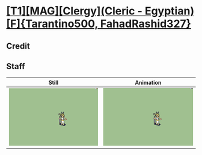 # [\[T1\]\[MAG\]\[Clergy\]\(Cleric - Egyptian\)\[F\]{Tarantino500, FahadRashid327}](../)

## Credit


	
## Staff

| Still | Animation |
| :---: | :-------: |
| ![Staff still](./Staff_000.png) | ![Staff animation](./Staff.gif) |
